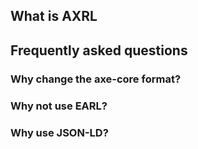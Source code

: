 ## What is AXRL



## Frequently asked questions

### Why change the axe-core format?


### Why not use EARL?


### Why use JSON-LD?

